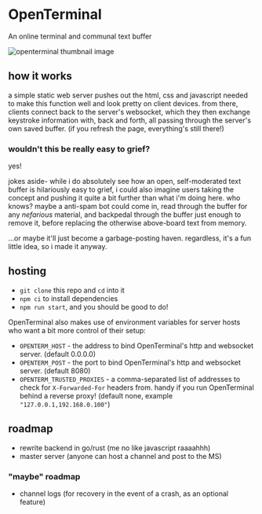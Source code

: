 # OpenTerminal

An online terminal and communal text buffer

![openterminal thumbnail image](public/img/thumbnail.png)

## how it works

a simple static web server pushes out the html, css and javascript needed to make this function well and look pretty on client devices. from there, clients connect back to the server's websocket, which they then exchange keystroke information with, back and forth, all passing through the server's own saved buffer. (if you refresh the page, everything's still there!)

### wouldn't this be really easy to grief?

yes!

jokes aside- while i do absolutely see how an open, self-moderated text buffer is hilariously easy to grief, i could also imagine users taking the concept and pushing it quite a bit further than what i'm doing here. who knows? maybe a anti-spam bot could come in, read through the buffer for any *nefarious* material, and backpedal through the buffer just enough to remove it, before replacing the otherwise above-board text from memory.

...or maybe it'll just become a garbage-posting haven. regardless, it's a fun little idea, so i made it anyway.

## hosting

- `git clone` this repo and `cd` into it
- `npm ci` to install dependencies
- `npm run start`, and you should be good to do!

OpenTerminal also makes use of environment variables for server hosts who want a bit more control of their setup:

- `OPENTERM_HOST` - the address to bind OpenTerminal's http and websocket server. (default 0.0.0.0)
- `OPENTERM_POST` - the port to bind OpenTerminal's http and websocket server. (default 8080)
- `OPENTERM_TRUSTED_PROXIES` - a comma-separated list of addresses to check for `X-Forwarded-For` headers from. handy if you run OpenTerminal behind a reverse proxy! (default none, example `"127.0.0.1,192.168.0.100"`)

## roadmap

- rewrite backend in go/rust (me no like javascript raaaahhh)
- master server (anyone can host a channel and post to the MS)

### "maybe" roadmap

- channel logs (for recovery in the event of a crash, as an optional feature)
